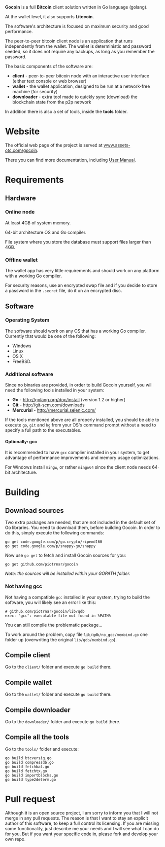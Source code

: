 **Gocoin** is a full **Bitcoin** client solution written in Go language (golang).

At the wallet level, it also supports **Litecoin**.

The software's architecture is focused on maximum security and good performance.

The peer-to-peer bitcoin client node is an application that runs independently from the wallet.
The wallet is deterministic and password seeded, so it does not require any backups, as long as you remember the password.

The basic components of the software are:

* **client** - peer-to-peer bitcoin node with an interactive user interface (either text console or web browser)
* **wallet** - the wallet application, designed to be run at a network-free machine (for security)
* **downloader** - extra tool made to quickly sync (download) the blockchain state from the p2p network

In addition there is also a set of tools, inside the **tools** folder.


# Website
The official web page of the project is served at <a href="http://www.assets-otc.com/gocoin">www.assets-otc.com/gocoin</a>.

There you can find more documentation, including <a href="http://www.assets-otc.com/gocoin/manual">User Manual</a>.


# Requirements

## Hardware

### Online node
At least 4GB of system memory.

64-bit architecture OS and Go compiler.

File system where you store the database must support files larger than 4GB.

### Offline wallet
The wallet app has very little requirements and should work on any platform with a working Go compiler.

For security reasons, use an encrypted swap file and if you decide to store a password in the `.secret` file,
do it on an encrypted disc.

## Software

### Operating System
The software should work on any OS that has a working Go compiler.
Currently that would be one of the following:

* Windows
* Linux
* OS X
* FreeBSD.

### Additional software

Since no binaries are provided, in order to build Gocoin yourself, you will need the following tools installed in your system:

* **Go** - http://golang.org/doc/install (version 1.2 or higher)
* **Git** - http://git-scm.com/downloads
* **Mercurial** - http://mercurial.selenic.com/

If the tools mentioned above are all properly installed, you should be able to execute `go`, `git` and `hg` from your OS's command prompt without a need to specify a full path to the executables.


#### Optionally: gcc

It is recommended to have `gcc` complier installed in your system, to get advantage of performance improvements and memory usage optimizations.

For Windows install `mingw`, or rather `mingw64` since the client node needs 64-bit architecture.


# Building

## Download sources
Two extra  packages are needed, that are not included in the default set of Go libraries.
You need to download them, before building Gocoin.
In order to do this, simply execute the following commands:

	go get code.google.com/p/go.crypto/ripemd160
	go get code.google.com/p/snappy-go/snappy

Now use `go get` to fetch and install Gocoin sources for you:

	go get github.com/piotrnar/gocoin

_Note: the sources will be installed within your GOPATH folder._

### Not having gcc

Not having a compatible `gcc` installed in your system, trying to build the software, you will likely see an error like this:

	# github.com/piotrnar/gocoin/lib/qdb
	exec: "gcc": executable file not found in %PATH%

You can still compile the problematic package...

To work around the problem, copy file `lib/qdb/no_gcc/membind.go` one folder up (overwriting the original `lib/qdb/membind.go`).

## Compile client
Go to the `client/` folder and execute `go build` there.

## Compile wallet
Go to the `wallet/` folder and execute `go build` there.

## Compile downloader
Go to the `downloader/` folder and execute `go build` there.

## Compile all the tools
Go to the `tools/` folder and execute:

	go build btcversig.go
	go build compressdb.go
	go build fetchbal.go
	go build fetchtx.go
	go build importblocks.go
	go build type2determ.go


# Pull request
Although it is an open source project, I am sorry to inform you that I will not merge in any pull requests.
The reason is that I want to stay an explicit author of this software, to keep a full control its licensing.
If you are missing some functionality, just describe me your needs and I will see what I can do for you.
But if you want your specific code in, please fork and develop your own repo.
